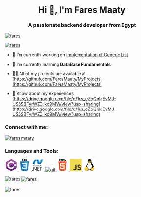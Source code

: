 <h1 align="center">Hi 👋, I'm Fares Maaty</h1>
<h3 align="center">A passionate backend developer from Egypt</h3>

<p align="left"> <img src="https://komarev.com/ghpvc/?username=fares&label=Profile%20views&color=0e75b6&style=flat" alt="fares" /> </p>

<p align="left"> <a href="https://github.com/ryo-ma/github-profile-trophy"><img src="https://github-profile-trophy.vercel.app/?username=fares" alt="fares" /></a> </p>

- 🔭 I’m currently working on [Implementation of Generic List](https://github.com/FaresMaaty/MyProjects/tree/master/ImplementationGenericList)

- 🌱 I’m currently learning **DataBase Fundamentals**

- 👨‍💻 All of my projects are available at [https://github.com/FaresMaaty/MyProjects](https://github.com/FaresMaaty/MyProjects)

- 📄 Know about my experiences [https://drive.google.com/file/d/1us_eZoQnIqEvMJ-US6SBFyrWZC_kd9MW/view?usp=sharing](https://drive.google.com/file/d/1us_eZoQnIqEvMJ-US6SBFyrWZC_kd9MW/view?usp=sharing)

<h3 align="left">Connect with me:</h3>
<p align="left">
<a href="www.linkedin.com/in/fares-maaty‏" target="blank"><img align="center" src="https://raw.githubusercontent.com/rahuldkjain/github-profile-readme-generator/master/src/images/icons/Social/linked-in-alt.svg" alt="fares maaty‏" height="30" width="40" /></a>
</p>

<h3 align="left">Languages and Tools:</h3>
<p align="left"> <a href="https://www.w3schools.com/cs/" target="_blank" rel="noreferrer"> <img src="https://raw.githubusercontent.com/devicons/devicon/master/icons/csharp/csharp-original.svg" alt="csharp" width="40" height="40"/> </a> <a href="https://www.w3schools.com/css/" target="_blank" rel="noreferrer"> <img src="https://raw.githubusercontent.com/devicons/devicon/master/icons/css3/css3-original-wordmark.svg" alt="css3" width="40" height="40"/> </a> <a href="https://dotnet.microsoft.com/" target="_blank" rel="noreferrer"> <img src="https://raw.githubusercontent.com/devicons/devicon/master/icons/dot-net/dot-net-original-wordmark.svg" alt="dotnet" width="40" height="40"/> </a> <a href="https://git-scm.com/" target="_blank" rel="noreferrer"> <img src="https://www.vectorlogo.zone/logos/git-scm/git-scm-icon.svg" alt="git" width="40" height="40"/> </a> <a href="https://www.w3.org/html/" target="_blank" rel="noreferrer"> <img src="https://raw.githubusercontent.com/devicons/devicon/master/icons/html5/html5-original-wordmark.svg" alt="html5" width="40" height="40"/> </a> <a href="https://developer.mozilla.org/en-US/docs/Web/JavaScript" target="_blank" rel="noreferrer"> <img src="https://raw.githubusercontent.com/devicons/devicon/master/icons/javascript/javascript-original.svg" alt="javascript" width="40" height="40"/> </a> <a href="https://www.linux.org/" target="_blank" rel="noreferrer"> <img src="https://raw.githubusercontent.com/devicons/devicon/master/icons/linux/linux-original.svg" alt="linux" width="40" height="40"/> </a> </p>

<p><img align="left" src="https://github-readme-stats.vercel.app/api/top-langs?username=fares&show_icons=true&locale=en&layout=compact" alt="fares" /></p>

<p>&nbsp;<img align="center" src="https://github-readme-stats.vercel.app/api?username=fares&show_icons=true&locale=en" alt="fares" /></p>

<p><img align="center" src="https://github-readme-streak-stats.herokuapp.com/?user=fares&" alt="fares" /></p>

